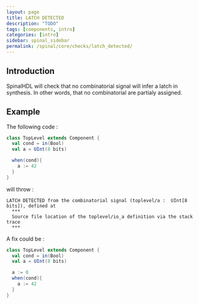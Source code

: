 ```yaml
---
layout: page
title: LATCH DETECTED
description: "TODO"
tags: [components, intro]
categories: [intro]
sidebar: spinal_sidebar
permalink: /spinal/core/checks/latch_detected/
---
```



## Introduction
SpinalHDL will check that no combinatorial signal will infer a latch in synthesis. In other words, that no combinatorial are partialy assigned.

## Example

The following code :

```scala
class TopLevel extends Component {
  val cond = in(Bool)
  val a = UInt(8 bits)

  when(cond){
    a := 42
  }
}
```

will throw :

```
LATCH DETECTED from the combinatorial signal (toplevel/a :  UInt[8 bits]), defined at
  ***
  Source file location of the toplevel/io_a definition via the stack trace
  ***
```

A fix could be :

```scala
class TopLevel extends Component {
  val cond = in(Bool)
  val a = UInt(8 bits)

  a := 0
  when(cond){
    a := 42
  }
}
```
